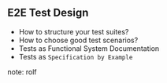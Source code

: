 ## E2E Test Design

* How to structure your test suites?
* How to choose good test scenarios?
* Tests as Functional System Documentation
* Tests as `Specification by Example`

note:
rolf
